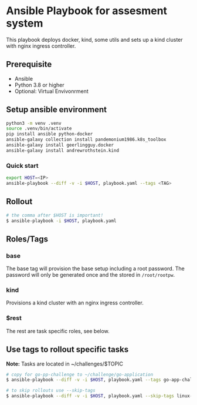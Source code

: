 # Ansible Playbook for assesment system

This playbook deploys docker, kind, some utils and sets up a kind cluster with nginx ingress controller.

## Prerequisite

- Ansible
- Python 3.8 or higher
- Optional: Virtual Envivonrment

## Setup ansible environment
```sh
python3 -m venv .venv
source .venv/bin/activate
pip install ansible python-docker
ansible-galaxy collection install pandemonium1986.k8s_toolbox
ansible-galaxy install geerlingguy.docker
ansible-galaxy install andrewrothstein.kind
```

### Quick start

```sh
export HOST=<IP>
ansible-playbook --diff -v -i $HOST, playbook.yaml --tags <TAG>
```

## Rollout
```sh
# the comma after $HOST is important!
$ ansible-playbook -i $HOST, playbook.yaml
```
## Roles/Tags
### base
The base tag will provision the base setup including a root password. The password will only be generated once and the stored in `/root/rootpw`.

### kind
Provisions a kind cluster with an nginx ingress controller.


### $rest
The rest are task specific roles, see below.

## Use tags to rollout specific tasks

**Note:** Tasks are located in ~/challenges/$TOPIC

```sh
# copy for go-pp-challenge to ~/challenge/go-application
$ ansible-playbook --diff -v -i $HOST, playbook.yaml --tags go-app-challenge

# to skip rollouts use --skip-tags
$ ansible-playbook --diff -v -i $HOST, playbook.yaml --skip-tags linux-curl
```
